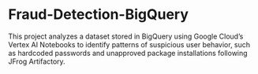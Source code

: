 # Fraud-Detection-BigQuery
This project analyzes a dataset stored in BigQuery using Google Cloud’s Vertex AI Notebooks to identify patterns of suspicious user behavior, such as hardcoded passwords and unapproved package installations following JFrog Artifactory.
